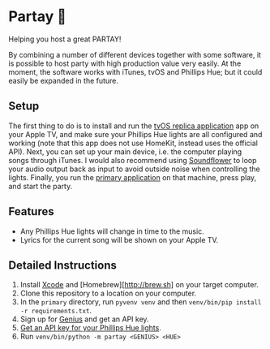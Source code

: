 # Partay 🎉

Helping you host a great PARTAY!

By combining a number of different devices together with some software, it is
possible to host party with high production value very easily. At the moment,
the software works with iTunes, tvOS and Phillips Hue; but it could easily be
expanded in the future.

## Setup

The first thing to do is to install and run the
[tvOS replica application](tvos-replica) app on your Apple TV, and make sure
your Phillips Hue lights are all configured and working (note that this app
does not use HomeKit, instead uses the official API). Next, you can set up your
main device, i.e. the computer playing songs through iTunes. I would also
recommend using [Soundflower](https://github.com/mattingalls/Soundflower) to
loop your audio output back as input to avoid outside noise when controlling
the lights. Finally, you run the [primary application](primary) on that
machine, press play, and start the party.

## Features

- Any Phillips Hue lights will change in time to the music.
- Lyrics for the current song will be shown on your Apple TV.

## Detailed Instructions

1. Install [Xcode](https://developer.apple.com/xcode/) and
[Homebrew][http://brew.sh] on your target computer.
2. Clone this repository to a location on your computer.
3. In the `primary` directory, run `pyvenv venv` and then `venv/bin/pip install -r requirements.txt`.
4. Sign up for [Genius](https://genius.com) and get an API key.
5. [Get an API key for your Phillips Hue lights](https://developers.meethue.com/documentation/getting-started).
6. Run `venv/bin/python -m partay <GENIUS> <HUE>`
